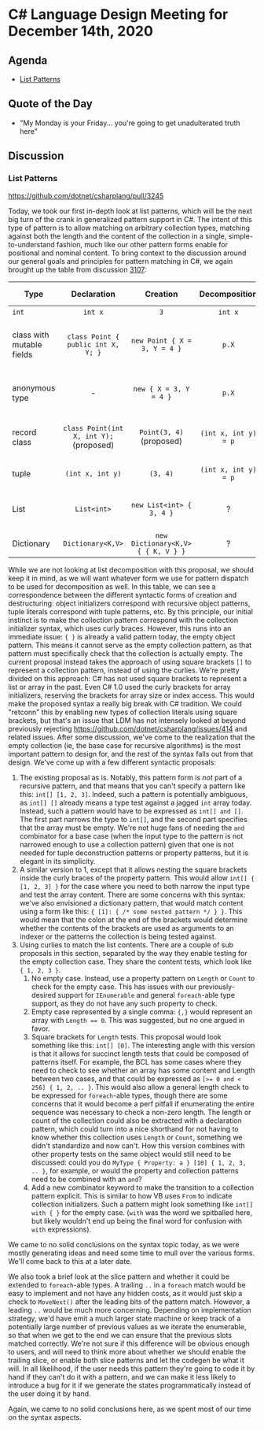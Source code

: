 # C# Language Design Meeting for December 14th, 2020

## Agenda

- [List Patterns](#list-patterns)

## Quote of the Day

- "My Monday is your Friday... you're going to get unadulterated truth here"

## Discussion

### List Patterns

https://github.com/dotnet/csharplang/pull/3245

Today, we took our first in-depth look at list patterns, which will be the next big turn of the crank in generalized pattern
support in C#. The intent of this type of pattern is to allow matching on arbitrary collection types, matching against both
the length and the content of the collection in a single, simple-to-understand fashion, much like our other pattern forms enable
for positional and nominal content. To bring context to the discussion around our general goals and principles for pattern
matching in C#, we again brought up the table from discussion [3107](https://github.com/dotnet/csharplang/discussions/3107):

| Type | Declaration | Creation | Decomposition | Dispatch (pattern) |
|-|:-:|:-:|:-:|:-:|
|`int`|`int x`|`3`|`int x`|`int x` or `3`
|class with mutable fields|`class Point { public int X, Y; }`|`new Point { X = 3, Y = 4 }`|`p.X`|`Point { X: int x, Y: int y }` or `Point { X: 3, Y: 4 }`
|anonymous type|-|`new { X = 3, Y = 4 }`|`p.X`|`{ X: int x, Y: int y }` or `{ X: 3, Y: 4 }`
|record class|`class Point(int X, int Y);` (proposed)|`Point(3, 4)` (proposed)|`(int x, int y) = p`|`Point(int x, int y)` or `Point(3, 4)`
|tuple|`(int x, int y)`|`(3, 4)`|`(int x, int y) = p`|`(int x, int y)` or `(3, 4)`
|List|`List<int>`|`new List<int> { 3, 4 }`| ? | **List patterns fit in here**
|Dictionary|`Dictionary<K,V>`|`new Dictionary<K,V> { { K, V } }`| ? | ?

While we are not looking at list decomposition with this proposal, we should keep it in mind, as we will want whatever form
we use for pattern dispatch to be used for decomposition as well. In this table, we can see a correspondence between the different
syntactic forms of creation and destructuring: object initializers correspond with recursive object patterns, tuple literals
correspond with tuple patterns, etc. By this principle, our initial instinct is to make the collection pattern correspond with
the collection initializer syntax, which uses curly braces. However, this runs into an immediate issue: `{ }` is already a
valid pattern today, the empty object pattern. This means it cannot serve as the empty collection pattern, as that pattern
must specifically check that the collection is actually empty. The current proposal instead takes the approach of using square
brackets `[]` to represent a collection pattern, instead of using the curlies. We're pretty divided on this approach: C# has
not used square brackets to represent a list or array in the past. Even C# 1.0 used the curly brackets for array initializers,
reserving the brackets for array size or index access. This would make the proposed syntax a really big break with C# tradition.
We could "retconn" this by enabling new types of collection literals using square brackets, but that's an issue that LDM has
not intensely looked at beyond previously rejecting https://github.com/dotnet/csharplang/issues/414 and related issues. After
some discussion, we've come to the realization that the empty collection (ie, the base case for recursive algorithms) is the
most important pattern to design for, and the rest of the syntax falls out from that design. We've come up with a few different
syntactic proposals:

1. The existing proposal as is. Notably, this pattern form is _not_ part of a recursive pattern, and that means that you can't
specify a pattern like this: `int[] [1, 2, 3]`. Indeed, such a pattern is potentially ambiguous, as `int[] []` already means
a type test against a jagged `int` array today. Instead, such a pattern would have to be expressed as `int[] and []`. The
first part narrows the type to `int[]`, and the second part specifies that the array must be empty. We're not huge fans of needing
the `and` combinator for a base case (when the input type to the pattern is not narrowed enough to use a collection pattern)
given that one is not needed for tuple deconstruction patterns or property patterns, but it is elegant in its simplicity.
2. A similar version to 1, except that it allows nesting the square brackets inside the curly braces of the property pattern.
This would allow `int[] { [1, 2, 3] }` for the case where you need to both narrow the input type and test the array content.
There are some concerns with this syntax: we've also envisioned a dictionary pattern, that would match content using a form
like this: `{ [1]: { /* some nested pattern */ } }`. This would mean that the colon at the end of the brackets would determine
whether the contents of the brackets are used as arguments to an indexer or the patterns the collection is being tested against.
3. Using curlies to match the list contents. There are a couple of sub proposals in this section, separated by the way they
enable testing for the empty collection case. They share the content tests, which look like `{ 1, 2, 3 }`.
    1. No empty case. Instead, use a property pattern on `Length` or `Count` to check for the empty case. This has issues
    with our previously-desired support for `IEnumerable` and general `foreach`-able type support, as they do not have any
    such property to check.
    2. Empty case represented by a single comma: `{,}` would represent an array with `Length == 0`. This was suggested, but
    no one argued in favor.
    3. Square brackets for `Length` tests. This proposal would look something like this: `int[] [0]`. The interesting angle
    with this version is that it allows for succinct length tests that could be composed of patterns itself. For example, the
    BCL has some cases where they need to check to see whether an array has some content and Length between two cases, and that
    could be expressed as `[>= 0 and < 256] { 1, 2, .. }`. This would also allow a general length check to be expressed for
    `foreach`-able types, though there are some concerns that it would become a perf pitfall if enumerating the entire sequence
    was necessary to check a non-zero length. The length or count of the collection could also be extracted with a declaration
    pattern, which could turn into a nice shorthand for not having to know whether this collection uses `Length` or `Count`,
    something we didn't standardize and now can't. How this version combines with other property tests on the same object would
    still need to be discussed: could you do `MyType { Property: a } [10] { 1, 2, 3, .. }`, for example, or would the property and
    collection patterns need to be combined with an `and`?
    4. Add a new combinator keyword to make the transition to a collection pattern explicit. This is similar to how VB uses
    `From` to indicate collection initializers. Such a pattern might look something like `int[] with { }` for the empty case.
    (`with` was the word we spitballed here, but likely wouldn't end up being the final word for confusion with `with` expressions).

We came to no solid conclusions on the syntax topic today, as we were mostly generating ideas and need some time to mull over the
various forms. We'll come back to this at a later date.

We also took a brief look at the slice pattern and whether it could be extended to `foreach`-able types. A trailing `..` in a
`foreach` match would be easy to implement and not have any hidden costs, as it would just skip a check to `MoveNext()` after
the leading bits of the pattern match. However, a leading `..` would be much more concerning. Depending on implementation
strategy, we'd have emit a much larger state machine or keep track of a potentially large number of previous values as we
iterate the enumerable, so that when we get to the end we can ensure that the previous slots matched correctly. We're not
sure if this difference will be obvious enough to users, and will need to think more about whether we should enable the trailing
slice, or enable both slice patterns and let the codegen be what it will. In all likelihood, if the user needs this pattern
they're going to code it by hand if they can't do it with a pattern, and we can make it less likely to introduce a bug for it
if we generate the states programmatically instead of the user doing it by hand.

Again, we came to no solid conclusions here, as we spent most of our time on the syntax aspects.
